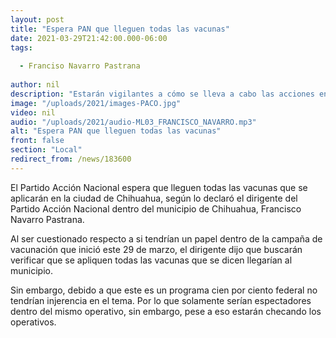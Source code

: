 ```yaml
---
layout: post
title: "Espera PAN que lleguen todas las vacunas"
date: 2021-03-29T21:42:00.000-06:00
tags:
  
  - Franciso Navarro Pastrana
  
author: nil
description: "Estarán vigilantes a cómo se lleva a cabo las acciones en la campaña de vacunación."
image: "/uploads/2021/images-PACO.jpg"
video: nil
audio: "/uploads/2021/audio-ML03_FRANCISCO_NAVARRO.mp3"
alt: "Espera PAN que lleguen todas las vacunas"
front: false
section: "Local"
redirect_from: /news/183600
---
```


El Partido Acción Nacional espera que lleguen todas las vacunas que se aplicarán en la ciudad de Chihuahua, según lo declaró el dirigente del Partido Acción Nacional dentro del municipio de Chihuahua, Francisco Navarro Pastrana.

Al ser cuestionado respecto a si tendrían un papel dentro de la campaña de vacunación que inició este 29 de marzo, el dirigente dijo que buscarán verificar que se apliquen todas las vacunas que se dicen llegarían al municipio.

Sin embargo, debido a que este es un programa cien por ciento federal no tendrían injerencia en el tema. Por lo que solamente serían espectadores dentro del mismo operativo, sin embargo, pese a eso estarán checando los operativos.